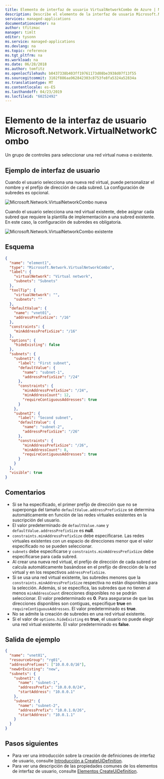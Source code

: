 ```yaml
---
title: Elemento de interfaz de usuario VirtualNetworkCombo de Azure | Microsoft Docs
description: Describe el elemento de la interfaz de usuario Microsoft.Network.VirtualNetworkCombo para Azure Portal.
services: managed-applications
documentationcenter: na
author: tfitzmac
manager: timlt
editor: tysonn
ms.service: managed-applications
ms.devlang: na
ms.topic: reference
ms.tgt_pltfrm: na
ms.workload: na
ms.date: 06/28/2018
ms.author: tomfitz
ms.openlocfilehash: b0437338b403ff19761173d08be3938d07f13f55
ms.sourcegitcommit: 3102f886aa962842303c8753fe8fa5324a52834a
ms.translationtype: MT
ms.contentlocale: es-ES
ms.lasthandoff: 04/23/2019
ms.locfileid: "60252492"
---
```

# <a name="microsoftnetworkvirtualnetworkcombo-ui-element"></a>Elemento de la interfaz de usuario Microsoft.Network.VirtualNetworkCombo
Un grupo de controles para seleccionar una red virtual nueva o existente.

## <a name="ui-sample"></a>Ejemplo de interfaz de usuario
Cuando el usuario selecciona una nueva red virtual, puede personalizar el nombre y el prefijo de dirección de cada subred. La configuración de subredes es opcional.

![Microsoft.Network.VirtualNetworkCombo nueva](./media/managed-application-elements/microsoft.network.virtualnetworkcombo-new.png)

Cuando el usuario selecciona una red virtual existente, debe asignar cada subred que requiere la plantilla de implementación a una subred existente. En este caso, la configuración de subredes es obligatoria.

![Microsoft.Network.VirtualNetworkCombo existente](./media/managed-application-elements/microsoft.network.virtualnetworkcombo-existing.png)

## <a name="schema"></a>Esquema
```json
{
  "name": "element1",
  "type": "Microsoft.Network.VirtualNetworkCombo",
  "label": {
    "virtualNetwork": "Virtual network",
    "subnets": "Subnets"
  },
  "toolTip": {
    "virtualNetwork": "",
    "subnets": ""
  },
  "defaultValue": {
    "name": "vnet01",
    "addressPrefixSize": "/16"
  },
  "constraints": {
    "minAddressPrefixSize": "/16"
  },
  "options": {
    "hideExisting": false
  },
  "subnets": {
    "subnet1": {
      "label": "First subnet",
      "defaultValue": {
        "name": "subnet-1",
        "addressPrefixSize": "/24"
      },
      "constraints": {
        "minAddressPrefixSize": "/24",
        "minAddressCount": 12,
        "requireContiguousAddresses": true
      }
    },
    "subnet2": {
      "label": "Second subnet",
      "defaultValue": {
        "name": "subnet-2",
        "addressPrefixSize": "/26"
      },
      "constraints": {
        "minAddressPrefixSize": "/26",
        "minAddressCount": 8,
        "requireContiguousAddresses": true
      }
    }
  },
  "visible": true
}
```

## <a name="remarks"></a>Comentarios
- Si se ha especificado, el primer prefijo de dirección que no se superponga del tamaño `defaultValue.addressPrefixSize` se determina automáticamente en función de las redes virtuales existentes en la suscripción del usuario.
- El valor predeterminado de `defaultValue.name` y `defaultValue.addressPrefixSize` es **null**.
- `constraints.minAddressPrefixSize` debe especificarse. Las redes virtuales existentes con un espacio de direcciones menor que el valor especificado no se pueden seleccionar.
- `subnets` debe especificarse y `constraints.minAddressPrefixSize` debe especificarse para cada subred.
- Al crear una nueva red virtual, el prefijo de dirección de cada subred se calcula automáticamente basándose en el prefijo de dirección de la red virtual y en los respectivos `addressPrefixSize`.
- Si se usa una red virtual existente, las subredes menores que la `constraints.minAddressPrefixSize` respectiva no están disponibles para la selección. Además, si se especifica, las subredes que no tienen al menos `minAddressCount` direcciones disponibles no se podrán seleccionar. El valor predeterminado es **0**. Para asegurarse de que las direcciones disponibles son contiguas, especifique **true** en `requireContiguousAddresses`. El valor predeterminado es **true**.
- No se admite la creación de subredes en una red virtual existente.
- Si el valor de `options.hideExisting` es **true**, el usuario no puede elegir una red virtual existente. El valor predeterminado es **false**.

## <a name="sample-output"></a>Salida de ejemplo

```json
{
  "name": "vnet01",
  "resourceGroup": "rg01",
  "addressPrefixes": ["10.0.0.0/16"],
  "newOrExisting": "new",
  "subnets": {
    "subnet1": {
      "name": "subnet-1",
      "addressPrefix": "10.0.0.0/24",
      "startAddress": "10.0.0.1"
    },
    "subnet2": {
      "name": "subnet-2",
      "addressPrefix": "10.0.1.0/26",
      "startAddress": "10.0.1.1"
    }
  }
}
```

## <a name="next-steps"></a>Pasos siguientes
* Para ver una introducción sobre la creación de definiciones de interfaz de usuario, consulte [Introducción a CreateUiDefinition](create-uidefinition-overview.md).
* Para ver una descripción de las propiedades comunes de los elementos de interfaz de usuario, consulte [Elementos CreateUiDefinition](create-uidefinition-elements.md).
